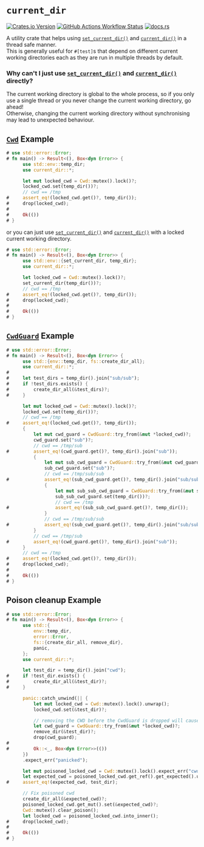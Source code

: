 # `current_dir`
[![Crates.io Version](https://img.shields.io/crates/v/current_dir)](https://crates.io/crates/current_dir)
[![GitHub Actions Workflow Status](https://img.shields.io/github/actions/workflow/status/G-M0N3Y-2503/current_dir/ci?branch=main)](https://github.com/G-M0N3Y-2503/current_dir/actions?query=branch%3Amain)
[![docs.rs](https://img.shields.io/docsrs/current_dir)](https://docs.rs/current_dir/)

A utility crate that helps using [`set_current_dir()`][set_current_dir] and [`current_dir()`][current_dir] in a thread safe manner.<br>
This is generally useful for `#[test]`s that depend on different current working directories each as they are run in multiple threads by default.

### Why can't I just use [`set_current_dir()`][set_current_dir] and [`current_dir()`][current_dir] directly?
The current working directory is global to the whole process, so if you only use a single thread or you never change the current working directory, go ahead!<br>
Otherwise, changing the current working directory without synchronising may lead to unexpected behaviour.

## [`Cwd`][Cwd] Example
```rust
# use std::error::Error;
# fn main() -> Result<(), Box<dyn Error>> {
      use std::env::temp_dir;
      use current_dir::*;

      let mut locked_cwd = Cwd::mutex().lock()?;
      locked_cwd.set(temp_dir())?;
      // cwd == /tmp
#     assert_eq!(locked_cwd.get()?, temp_dir());
#     drop(locked_cwd);
#
#     Ok(())
# }
```
or you can just use [`set_current_dir()`][set_current_dir] and [`current_dir()`][current_dir] with a locked current working directory.
```rust
# use std::error::Error;
# fn main() -> Result<(), Box<dyn Error>> {
      use std::env::{set_current_dir, temp_dir};
      use current_dir::*;

      let locked_cwd = Cwd::mutex().lock()?;
      set_current_dir(temp_dir())?;
      // cwd == /tmp
#     assert_eq!(locked_cwd.get()?, temp_dir());
#     drop(locked_cwd);
#
#     Ok(())
# }
```

## [`CwdGuard`][CwdGuard] Example
```rust
# use std::error::Error;
# fn main() -> Result<(), Box<dyn Error>> {
      use std::{env::temp_dir, fs::create_dir_all};
      use current_dir::*;
#
#     let test_dirs = temp_dir().join("sub/sub");
#     if !test_dirs.exists() {
#         create_dir_all(&test_dirs)?;
#     }

      let mut locked_cwd = Cwd::mutex().lock()?;
      locked_cwd.set(temp_dir())?;
      // cwd == /tmp
#     assert_eq!(locked_cwd.get()?, temp_dir());
      {
          let mut cwd_guard = CwdGuard::try_from(&mut *locked_cwd)?;
          cwd_guard.set("sub")?;
          // cwd == /tmp/sub
#         assert_eq!(cwd_guard.get()?, temp_dir().join("sub"));
          {
              let mut sub_cwd_guard = CwdGuard::try_from(&mut cwd_guard)?;
              sub_cwd_guard.set("sub")?;
              // cwd == /tmp/sub/sub
#             assert_eq!(sub_cwd_guard.get()?, temp_dir().join("sub/sub"));
              {
                  let mut sub_sub_cwd_guard = CwdGuard::try_from(&mut sub_cwd_guard)?;
                  sub_sub_cwd_guard.set(temp_dir())?;
                  // cwd == /tmp
#                 assert_eq!(sub_sub_cwd_guard.get()?, temp_dir());
              }
              // cwd == /tmp/sub/sub
#             assert_eq!(sub_cwd_guard.get()?, temp_dir().join("sub/sub"));
          }
          // cwd == /tmp/sub
#         assert_eq!(cwd_guard.get()?, temp_dir().join("sub"));
      }
      // cwd == /tmp
#     assert_eq!(locked_cwd.get()?, temp_dir());
#     drop(locked_cwd);
#
#     Ok(())
# }
```

## Poison cleanup Example
```rust
# use std::error::Error;
# fn main() -> Result<(), Box<dyn Error>> {
      use std::{
          env::temp_dir,
          error::Error,
          fs::{create_dir_all, remove_dir},
          panic,
      };
      use current_dir::*;

      let test_dir = temp_dir().join("cwd");
#     if !test_dir.exists() {
#         create_dir_all(&test_dir)?;
#     }

      panic::catch_unwind(|| {
          let mut locked_cwd = Cwd::mutex().lock().unwrap();
          locked_cwd.set(&test_dir)?;

          // removing the CWD before the CwdGuard is dropped will cause a panic on drop.
          let cwd_guard = CwdGuard::try_from(&mut *locked_cwd)?;
          remove_dir(&test_dir)?;
          drop(cwd_guard);
#
#         Ok::<_, Box<dyn Error>>(())
      })
      .expect_err("panicked");

      let mut poisoned_locked_cwd = Cwd::mutex().lock().expect_err("cwd poisoned");
      let expected_cwd = poisoned_locked_cwd.get_ref().get_expected().unwrap();
#     assert_eq!(expected_cwd, test_dir);

      // Fix poisoned cwd
      create_dir_all(&expected_cwd)?;
      poisoned_locked_cwd.get_mut().set(&expected_cwd)?;
      Cwd::mutex().clear_poison();
      let locked_cwd = poisoned_locked_cwd.into_inner();
#     drop(locked_cwd);
#
#     Ok(())
# }
```

[Cwd]: https://docs.rs/current_dir/latest/current_dir/struct.Cwd.html
[CwdGuard]: https://docs.rs/current_dir/latest/current_dir/struct.CwdGuard.html
[CwdStack]: https://docs.rs/current_dir/latest/current_dir/struct.CwdStack.html
[set_current_dir]: <https://doc.rust-lang.org/stable/std/env/fn.set_current_dir.html> "std::env::set_current_dir()"
[current_dir]: <https://doc.rust-lang.org/stable/std/env/fn.current_dir.html> "std::env::current_dir()"
